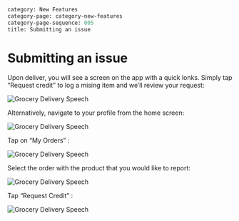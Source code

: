```meta
category: New Features
category-page: category-new-features
category-page-sequence: 005
title: Submitting an issue
```

# Submitting an issue

Upon deliver, you will see a screen on the app with a quick lonks. Simply tap “Request credit” to log a mising item and we’ll review your request: 

![Grocery Delivery Speech](images/image-newfeatures-issues-requestcredit.png)

Alternatively, navigate to your profile from the home screen:

![Grocery Delivery Speech](images/image-newfeatures-issues-home-profile.png)

Tap on “My Orders” : 

![Grocery Delivery Speech](images/image-newfeatures-issues-profile.png)

Select the order with the product that you would like to report:


![Grocery Delivery Speech](images/image-newfeatures-issues-orders.png)

Tap “Request Credit” :

![Grocery Delivery Speech](images/image-newfeatures-issues-orders-requestcredit.png)